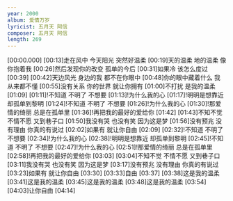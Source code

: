 ```yaml
---
year: 2000
album: 爱情万岁
lyricist: 五月天 阿信
composer: 五月天 阿信
length: 269
---
```

[00:00.000]
[00:13]走在风中 今天阳光 突然好温柔
[00:19]天的温柔 地的温柔 像你抱着我
[00:26]然后发现你的改变 孤单的今后
[00:31]如果冷 该怎么度过
[00:39]
[00:42]天边风光 身边的我 都不在你眼中
[00:48]你的眼中藏着什么 我从来都不懂
[00:55]没有关系 你的世界 就让你拥有
[01:00]不打扰 是我的温柔
[01:09]
[01:11]!不知道 不明了 不想要
[01:13]!为什么我的心
[01:17]!明明是想靠近 却孤单到黎明
[01:24]!不知道 不明了 不想要
[01:26]!为什么我的心
[01:30]!那爱情的绮丽 总是在孤单里
[01:36]!再把我的最好的爱给你
[01:42]
[01:43]不知不觉 不情不愿 又到巷子口
[01:50]我没有哭 也没有笑 因为这是梦
[01:56]没有预兆 没有理由 你真的有说过
[02:02]如果有 就让你自由
[02:09]
[02:32]!不知道 不明了 不想要
[02:34]!为什么我的心
[02:38]!明明是想靠近 却孤单到黎明
[02:45]!不知道 不明了 不想要
[02:47]!为什么我的心
[02:51]!那爱情的绮丽 总是在孤单里
[02:58]!再把我的最好的爱给你
[03:03]
[03:04]不知不觉 不情不愿 又到巷子口
[03:11]我没有哭 也没有笑 因为这是梦
[03:17]没有预兆 没有理由 你真的有说过
[03:23]如果有 就让你自由
[03:30]
[03:33]自由
[03:37]
[03:38]这是我的温柔
[03:41]这是我的温柔
[03:45]这是我的温柔
[03:48]这是我的温柔
[03:54]
[04:03]让你自由
[04:14]
